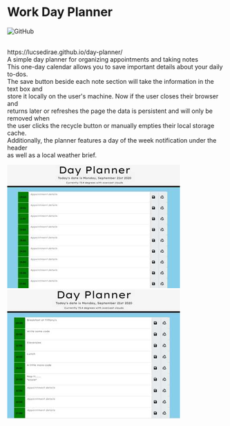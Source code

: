 # Work Day Planner

![GitHub](https://img.shields.io/github/license/LucSedirae/day-planner?style=flat-square)

<br>
https://lucsedirae.github.io/day-planner/<br>
A simple day planner for organizing appointments and taking notes<br>
This one-day calendar allows you to save important details about your daily to-dos.<br>
The save button beside each note section will take the information in the text box and<br>
store it locally on the user's machine. Now if the user closes their browser and<br>
returns later or refreshes the page the data is persistent and will only be removed when<br>
the user clicks the recycle button or manually empties their local storage cache.<br>
Additionally, the planner features a day of the week notification under the header<br>
as well as a local weather brief.<br>

![Application Screenshot](./assets/images/application-overview.jpg)
![Application Screenshot With Text](./assets/images/application-input.jpg)
